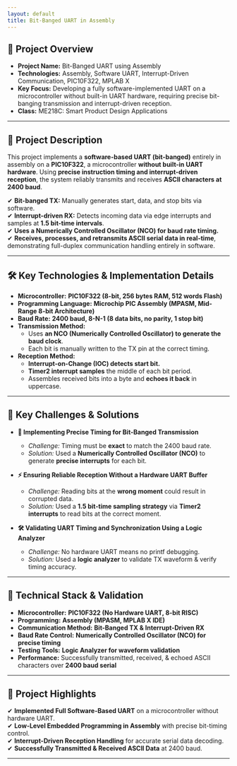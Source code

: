 ```yaml
---
layout: default
title: Bit-Banged UART in Assembly
---
```


## 🚀 **Project Overview**  
- **Project Name:** Bit-Banged UART using Assembly
- **Technologies:** Assembly, Software UART, Interrupt-Driven Communication, PIC10F322, MPLAB X  
- **Key Focus:** Developing a fully software-implemented UART on a microcontroller without built-in UART hardware, requiring precise bit-banging transmission and interrupt-driven reception.
- **Class:** ME218C: Smart Product Design Applications  

---

## 📖 **Project Description**  

This project implements a **software-based UART (bit-banged)** entirely in assembly on a **PIC10F322**, a microcontroller **without built-in UART hardware**. Using **precise instruction timing and interrupt-driven reception**, the system reliably transmits and receives **ASCII characters at 2400 baud**.  
 
✔ **Bit-banged TX:** Manually generates start, data, and stop bits via software.  
✔ **Interrupt-driven RX:** Detects incoming data via edge interrupts and samples at **1.5 bit-time intervals**.  
✔ **Uses a Numerically Controlled Oscillator (NCO) for baud rate timing.**  
✔ **Receives, processes, and retransmits ASCII serial data in real-time**, demonstrating full-duplex communication handling entirely in software. 

---

## 🛠️ **Key Technologies & Implementation Details**  

- **Microcontroller:** **PIC10F322 (8-bit, 256 bytes RAM, 512 words Flash)**  
- **Programming Language:** **Microchip PIC Assembly (MPASM, Mid-Range 8-bit Architecture)**  
- **Baud Rate:** **2400 baud, 8-N-1 (8 data bits, no parity, 1 stop bit)**  
- **Transmission Method:**  
  - Uses **an NCO (Numerically Controlled Oscillator) to generate the baud clock**.  
  - Each bit is manually written to the TX pin at the correct timing.  
- **Reception Method:**  
  - **Interrupt-on-Change (IOC) detects start bit.**  
  - **Timer2 interrupt samples** the middle of each bit period.  
  - Assembles received bits into a byte and **echoes it back** in uppercase.  

---

## 🚩 **Key Challenges & Solutions**  

- **🔄 Implementing Precise Timing for Bit-Banged Transmission**  
  - *Challenge:* Timing must be **exact** to match the 2400 baud rate.  
  - *Solution:* Used a **Numerically Controlled Oscillator (NCO)** to generate **precise interrupts** for each bit.  

- **⚡ Ensuring Reliable Reception Without a Hardware UART Buffer**  
  - *Challenge:* Reading bits at the **wrong moment** could result in corrupted data.  
  - *Solution:* Used a **1.5 bit-time sampling strategy** via **Timer2 interrupts** to read bits at the correct moment.  

- **🛠️ Validating UART Timing and Synchronization Using a Logic Analyzer**  
  - *Challenge:* No hardware UART means no printf debugging.  
  - *Solution:* Used a **logic analyzer** to validate TX waveform & verify timing accuracy.  

---

## 🧰 **Technical Stack & Validation**  

- **Microcontroller:** **PIC10F322 (No Hardware UART, 8-bit RISC)**  
- **Programming:** **Assembly (MPASM, MPLAB X IDE)**  
- **Communication Method:** **Bit-Banged TX & Interrupt-Driven RX**  
- **Baud Rate Control:** **Numerically Controlled Oscillator (NCO) for precise timing**  
- **Testing Tools:** **Logic Analyzer for waveform validation**  
- **Performance:** Successfully transmitted, received, & echoed ASCII characters over **2400 baud serial**  

---

## 🌟 **Project Highlights**  

✔ **Implemented Full Software-Based UART** on a microcontroller without hardware UART.  
✔ **Low-Level Embedded Programming in Assembly** with precise bit-timing control.  
✔ **Interrupt-Driven Reception Handling** for accurate serial data decoding.  
✔ **Successfully Transmitted & Received ASCII Data** at 2400 baud.  

---
